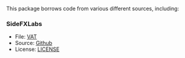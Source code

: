 This package borrows code from various different sources, including:

### SideFXLabs
- File: [VAT](/Runtime/Shaders/SideFXLabs/)
- Source: [Github](https://github.com/sideeffects/SideFXLabs)
- License: [LICENSE](/Runtime/Shaders/SideFXLabs/LICENSE.md)